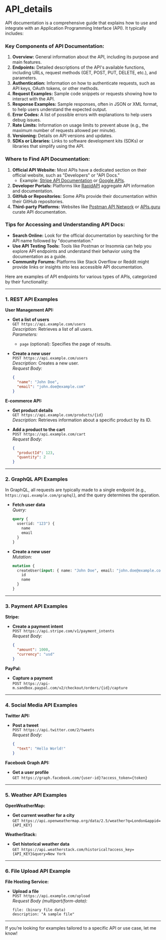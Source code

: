 # API_details
API documentation is a comprehensive guide that explains how to use and integrate with an Application Programming Interface (API). It typically includes:

### Key Components of API Documentation:
1. **Overview:** General information about the API, including its purpose and main features.
2. **Endpoints:** Detailed descriptions of the API's available functions, including URLs, request methods (GET, POST, PUT, DELETE, etc.), and parameters.
3. **Authentication:** Information on how to authenticate requests, such as API keys, OAuth tokens, or other methods.
4. **Request Examples:** Sample code snippets or requests showing how to interact with the API.
5. **Response Examples:** Sample responses, often in JSON or XML format, to help users understand the expected output.
6. **Error Codes:** A list of possible errors with explanations to help users debug issues.
7. **Rate Limits:** Information on usage limits to prevent abuse (e.g., the maximum number of requests allowed per minute).
8. **Versioning:** Details on API versions and updates.
9. **SDKs or Libraries:** Links to software development kits (SDKs) or libraries that simplify using the API.

### Where to Find API Documentation:
1. **Official API Website:** Most APIs have a dedicated section on their official website, such as "Developers" or "API Docs."
   - Example: [Stripe API Documentation](https://stripe.com/docs/api) or [Google APIs](https://developers.google.com/apis-explorer).
2. **Developer Portals:** Platforms like [RapidAPI](https://rapidapi.com) aggregate API information and documentation.
3. **GitHub or Repositories:** Some APIs provide their documentation within their GitHub repositories.
4. **Third-party Platforms:** Websites like [Postman API Network](https://www.postman.com/explore) or [APIs.guru](https://apis.guru/) curate API documentation.

### Tips for Accessing and Understanding API Docs:
- **Search Online:** Look for the official documentation by searching for the API name followed by "documentation."
- **Use API Testing Tools:** Tools like Postman or Insomnia can help you explore API endpoints and understand their behavior using the documentation as a guide.
- **Community Forums:** Platforms like Stack Overflow or Reddit might provide links or insights into less accessible API documentation.

Here are examples of API endpoints for various types of APIs, categorized by their functionality:

---

### **1. REST API Examples**
**User Management API:**
- **Get a list of users**  
  `GET https://api.example.com/users`  
  *Description:* Retrieves a list of all users.  
  *Parameters:*  
    - `page` (optional): Specifies the page of results.  

- **Create a new user**  
  `POST https://api.example.com/users`  
  *Description:* Creates a new user.  
  *Request Body:*  
    ```json
    {
      "name": "John Doe",
      "email": "john.doe@example.com"
    }
    ```

**E-commerce API:**
- **Get product details**  
  `GET https://api.example.com/products/{id}`  
  *Description:* Retrieves information about a specific product by its ID.  

- **Add a product to the cart**  
  `POST https://api.example.com/cart`  
  *Request Body:*  
    ```json
    {
      "productId": 123,
      "quantity": 2
    }
    ```

---

### **2. GraphQL API Examples**
In GraphQL, all requests are typically made to a single endpoint (e.g., `https://api.example.com/graphql`), and the query determines the operation.

- **Fetch user data**  
  *Query:*  
    ```graphql
    query {
      user(id: "123") {
        name
        email
      }
    }
    ```

- **Create a new user**  
  *Mutation:*  
    ```graphql
    mutation {
      createUser(input: { name: "John Doe", email: "john.doe@example.com" }) {
        id
        name
      }
    }
    ```

---

### **3. Payment API Examples**
**Stripe:**
- **Create a payment intent**  
  `POST https://api.stripe.com/v1/payment_intents`  
  *Request Body:*  
    ```json
    {
      "amount": 1000,
      "currency": "usd"
    }
    ```

**PayPal:**
- **Capture a payment**  
  `POST https://api-m.sandbox.paypal.com/v2/checkout/orders/{id}/capture`

---

### **4. Social Media API Examples**
**Twitter API:**
- **Post a tweet**  
  `POST https://api.twitter.com/2/tweets`  
  *Request Body:*  
    ```json
    {
      "text": "Hello World!"
    }
    ```

**Facebook Graph API:**
- **Get a user profile**  
  `GET https://graph.facebook.com/{user-id}?access_token={token}`

---

### **5. Weather API Examples**
**OpenWeatherMap:**
- **Get current weather for a city**  
  `GET https://api.openweathermap.org/data/2.5/weather?q=London&appid={API_KEY}`  

**WeatherStack:**
- **Get historical weather data**  
  `GET https://api.weatherstack.com/historical?access_key={API_KEY}&query=New York`

---

### **6. File Upload API Example**
**File Hosting Service:**
- **Upload a file**  
  `POST https://api.example.com/upload`  
  *Request Body (multipart/form-data):*  
    ```text
    file: (binary file data)
    description: "A sample file"
    ```

---

If you’re looking for examples tailored to a specific API or use case, let me know!
